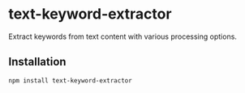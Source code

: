 # text-keyword-extractor

Extract keywords from text content with various processing options.

## Installation
```bash
npm install text-keyword-extractor
